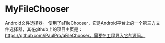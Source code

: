 # MyFileChooser

Android文件选择器。
使用了aFileChooser，它是Android平台上的一个第三方文件选择器，其在github上的项目主页是：https://github.com/iPaulPro/aFileChooser。需要在工程导入它的源码。
